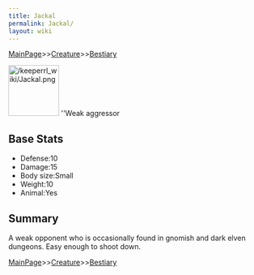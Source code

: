 ```yaml
---
title: Jackal
permalink: Jackal/
layout: wiki
---
```


[MainPage](/keeperrl_wiki/ "wikilink")>>[Creature](/keeperrl_wiki/Creature_Guide "wikilink")>>[Bestiary](/keeperrl_wiki/Bestiary "wikilink")

<img src="/keeperrl_wiki/Jackal.png" title="fig:/keeperrl_wiki/Jackal.png" alt="/keeperrl_wiki/Jackal.png" width="100" />
''Weak aggressor

Base Stats
----------

-   Defense:10
-   Damage:15
-   Body size:Small
-   Weight:10
-   Animal:Yes

Summary
-------

A weak opponent who is occasionally found in gnomish and dark elven
dungeons. Easy enough to shoot down.

[MainPage](/keeperrl_wiki/ "wikilink")>>[Creature](/keeperrl_wiki/Creature_Guide "wikilink")>>[Bestiary](/keeperrl_wiki/Bestiary "wikilink")

